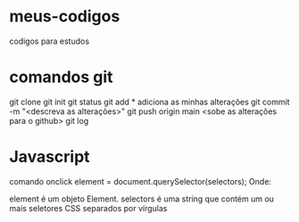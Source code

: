 # meus-codigos
codigos para estudos

# comandos git 
git clone <repo>
git init
git status
git add * adiciona as minhas alterações
git commit -m "<descreva as alterações>"
git push origin main <sobe as alterações para o github>
git log

# Javascript

comando onclick
element = document.querySelector(selectors); Onde:

element é um objeto Element.
selectors é uma string que contém um ou mais seletores CSS separados por vírgulas